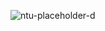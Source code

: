 ![ntu-placeholder-d](https://github.com/angyvette03/SC1015-FCE1-Team1/assets/115095394/33bd50a3-f51e-4385-9476-6b07d42ec02b)
